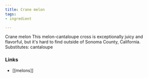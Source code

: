 ```yaml
---
title: Crane melon
tags:
- ingredient

---
```

Crane melon This melon-cantaloupe cross is exceptionally juicy and flavorful, but it's hard to find outside of Sonoma County, California. Substitutes: cantaloupe

### Links

* [[melons]]
